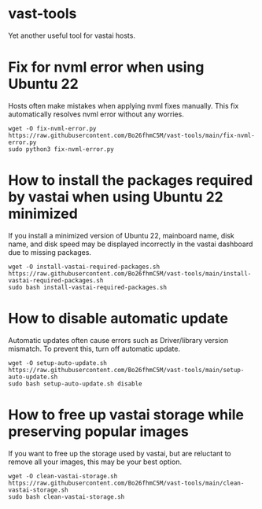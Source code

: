 # vast-tools
Yet another useful tool for vastai hosts.

# Fix for nvml error when using Ubuntu 22
Hosts often make mistakes when applying nvml fixes manually. This fix automatically resolves nvml error without any worries.
```
wget -O fix-nvml-error.py https://raw.githubusercontent.com/Bo26fhmC5M/vast-tools/main/fix-nvml-error.py
sudo python3 fix-nvml-error.py
```

# How to install the packages required by vastai when using Ubuntu 22 minimized
If you install a minimized version of Ubuntu 22, mainboard name, disk name, and disk speed may be displayed incorrectly in the vastai dashboard due to missing packages.
```
wget -O install-vastai-required-packages.sh https://raw.githubusercontent.com/Bo26fhmC5M/vast-tools/main/install-vastai-required-packages.sh
sudo bash install-vastai-required-packages.sh
```

# How to disable automatic update
Automatic updates often cause errors such as Driver/library version mismatch. To prevent this, turn off automatic update.
```
wget -O setup-auto-update.sh https://raw.githubusercontent.com/Bo26fhmC5M/vast-tools/main/setup-auto-update.sh
sudo bash setup-auto-update.sh disable
```

# How to free up vastai storage while preserving popular images
If you want to free up the storage used by vastai, but are reluctant to remove all your images, this may be your best option.
```
wget -O clean-vastai-storage.sh https://raw.githubusercontent.com/Bo26fhmC5M/vast-tools/main/clean-vastai-storage.sh
sudo bash clean-vastai-storage.sh
```
